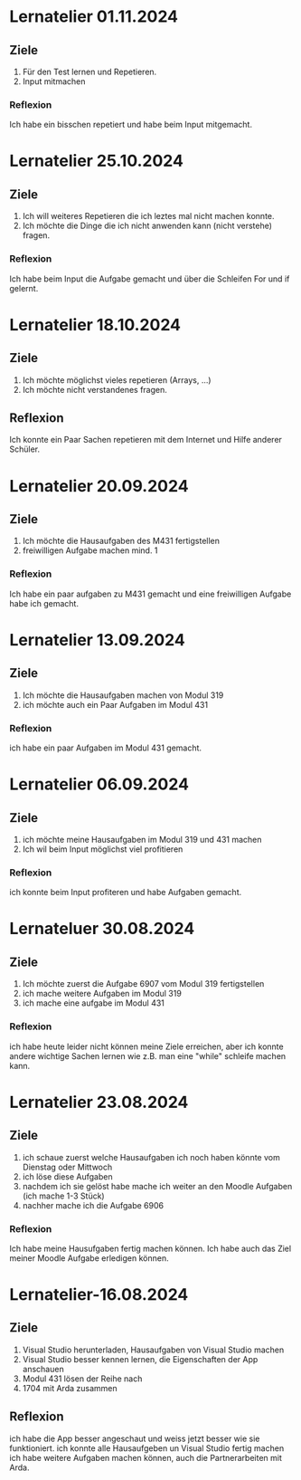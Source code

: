 # Lernatelier 01.11.2024
## Ziele
1. Für den Test lernen und Repetieren.
2. Input mitmachen

### Reflexion
Ich habe ein bisschen repetiert und habe beim Input mitgemacht.

# Lernatelier 25.10.2024
## Ziele 
1. Ich will weiteres Repetieren die ich leztes mal nicht machen konnte.
2. Ich möchte die Dinge die ich nicht anwenden kann (nicht verstehe) fragen.

### Reflexion
Ich habe beim Input die Aufgabe gemacht und über die Schleifen For und if gelernt. 
# Lernatelier 18.10.2024
## Ziele
1. Ich möchte möglichst vieles repetieren (Arrays, ...)
2. Ich möchte nicht verstandenes fragen.

## Reflexion
Ich konnte ein Paar Sachen repetieren mit dem Internet und Hilfe anderer Schüler.

# Lernatelier 20.09.2024
## Ziele
1. Ich möchte die Hausaufgaben des M431 fertigstellen
2. freiwilligen Aufgabe machen mind. 1

### Reflexion
Ich habe ein paar aufgaben zu M431 gemacht und eine freiwilligen Aufgabe habe ich gemacht. 


# Lernatelier 13.09.2024
## Ziele
1. Ich möchte die Hausaufgaben machen von Modul 319 
2. ich möchte auch ein Paar Aufgaben im Modul 431

### Reflexion
ich habe ein paar Aufgaben im Modul 431 gemacht.

# Lernatelier 06.09.2024
## Ziele 
1. ich möchte meine Hausaufgaben im Modul 319 und 431 machen
2. Ich wil beim Input möglichst viel profitieren

### Reflexion 

ich konnte beim Input profiteren und habe Aufgaben gemacht.


# Lernateluer 30.08.2024
## Ziele 
1. Ich möchte zuerst die Aufgabe 6907 vom Modul 319 fertigstellen
2. ich mache weitere Aufgaben im Modul 319 
3. ich mache eine aufgabe im Modul 431

### Reflexion

ich habe heute leider nicht können meine Ziele erreichen, aber ich konnte andere wichtige Sachen lernen wie z.B. man eine "while" schleife machen kann. 


# Lernatelier 23.08.2024

## Ziele
1. ich schaue zuerst welche Hausaufgaben ich noch haben könnte vom Dienstag oder Mittwoch
2. ich löse diese Aufgaben
3. nachdem ich sie gelöst habe mache ich weiter an den Moodle Aufgaben (ich mache 1-3 Stück)
4. nachher mache ich die Aufgabe 6906

### Reflexion

Ich habe meine Hausufgaben fertig machen können. Ich habe auch das Ziel meiner Moodle Aufgabe erledigen können. 


# Lernatelier-16.08.2024
## Ziele
1. Visual Studio herunterladen, Hausaufgaben von Visual Studio machen
2. Visual Studio besser kennen lernen, die Eigenschaften der App anschauen
3. Modul 431 lösen der Reihe nach
4. 1704 mit Arda zusammen

## Reflexion 
ich habe die App besser angeschaut und weiss jetzt besser wie sie funktioniert. 
ich konnte alle Hausaufgeben un Visual Studio fertig machen 
ich habe weitere Aufgaben machen können, auch die Partnerarbeiten mit Arda.
